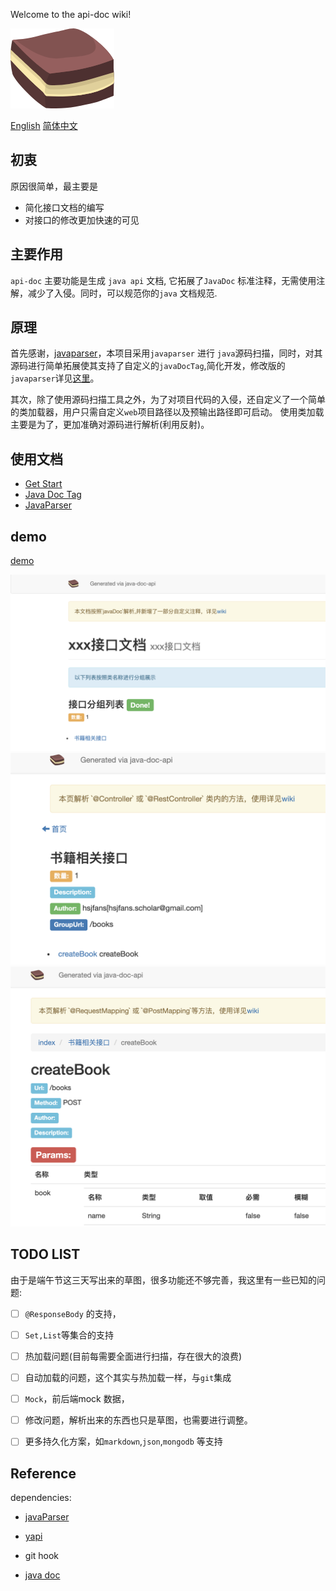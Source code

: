 Welcome to the api-doc wiki!

![](https://raw.githubusercontent.com/hsjfans/git_resource/master/20190609204505.png)

[English](./readme.md) [简体中文](./readme_zh.md)

## 初衷

原因很简单，最主要是 

- 简化接口文档的编写
- 对接口的修改更加快速的可见


## 主要作用

`api-doc` 主要功能是生成 `java api` 文档, 它拓展了`JavaDoc` 标准注释，无需使用注解，减少了入侵。同时，可以规范你的`java` 文档规范.

## 原理

首先感谢，[javaparser](https://github.com/javaparser/javaparser)，本项目采用`javaparser` 进行 `java`源码扫描，同时，对其源码进行简单拓展使其支持了自定义的`javaDocTag`,简化开发，修改版的`javaparser`详见[这里](https://github.com/hsjfans/javaparser)。 

其次，除了使用源码扫描工具之外，为了对项目代码的入侵，还自定义了一个简单的类加载器，用户只需自定义`web`项目路径以及预输出路径即可启动。
使用类加载主要是为了，更加准确对源码进行解析(利用反射)。

## 使用文档

- [Get Start](https://github.com/hsjfans/api-doc/wiki/Get-Start)
- [Java Doc Tag](https://github.com/hsjfans/api-doc/wiki/Java-Doc_Tag)
- [JavaParser](https://github.com/hsjfans/api-doc/wiki/JavaParser)

## demo
[demo](spring-api-demo)

![](https://raw.githubusercontent.com/hsjfans/git_resource/master/20190610012507.png)
![](https://raw.githubusercontent.com/hsjfans/git_resource/master/20190610012547.png)
![](https://raw.githubusercontent.com/hsjfans/git_resource/master/20190610012600.png)

## TODO LIST

由于是端午节这三天写出来的草图，很多功能还不够完善，我这里有一些已知的问题:
- [ ] `@ResponseBody` 的支持，
- [ ] `Set,List`等集合的支持
- [ ] 热加载问题(目前每需要全面进行扫描，存在很大的浪费)
- [ ] 自动加载的问题，这个其实与热加载一样，与`git`集成
- [ ] `Mock`，前后端mock 数据，
- [ ] 修改问题，解析出来的东西也只是草图，也需要进行调整。
- [ ] 更多持久化方案，如`markdown`,`json`,`mongodb` 等支持


## Reference 

dependencies:
- [javaParser](https://github.com/javaparser/javaparser)

- [yapi](https://github.com/YMFE/yapi)

- git hook

- [java doc](https://docs.oracle.com/javase/8/docs/technotes/tools/windows/javadoc.html)